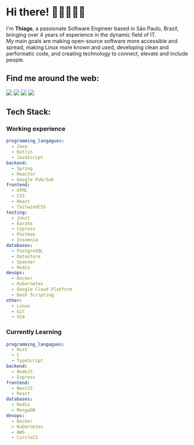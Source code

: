 # Hi there! 👋🏽👨🏾‍💻

I'm **Thiago**, a passionate Software Engineer based in São Paulo, Brazil, bringing over 4 years of experience in the dynamic field of IT.  
My main goals are making open-source software more accessible and spread, making Linux more known and used, developing clean and performatic code, and creating technology to connect, elevate and include people.  
  

## Find me around the web:

<div>
  <a href="https://www.linkedin.com/in/souzathg/" target="_blank"><img src="https://img.shields.io/badge/LinkedIn-0077B5?style=for-the-badge&logo=linkedin&logoColor=white" /></a>
  <a href="mailto:thgsouza@outlook.com"><img src="https://img.shields.io/badge/Microsoft_Outlook-0078D4?style=for-the-badge&logo=microsoft-outlook&logoColor=white" /></a>
  <a href="https://discord.gg/tJn9FUWySf" target="_blank"><img src="https://img.shields.io/badge/Discord-7289DA?style=for-the-badge&logo=discord&logoColor=white" /></a>
  <a href="https://steamcommunity.com/id/souzathg" target="_blank"><img src="https://img.shields.io/badge/Steam-000000?style=for-the-badge&logo=steam&logoColor=white"/></a>
</div>
  
## Tech Stack:

### Working experience
```yaml
programming_langagues:
  - Java
  - Kotlin
  - JavaScript
backend:
  - Spring
  - Reactor
  - Google Pub/Sub
frontend:
  - HTML
  - CSS
  - React
  - TailwindCSS
testing:
  - jUnit
  - Karate
  - Cypress
  - Postman
  - Insomnia
databases:
  - PostgreSQL
  - Datastore
  - Spanner
  - Redis
devops:
  - Docker
  - Kubernetes
  - Google Cloud Platform
  - Bash Scripting
other:
  - Linux
  - Git
  - Vim
```

### Currently Learning
```yaml
programming_langagues:
  - Rust
  - C
  - TypeScript
backend:
  - NodeJS
  - Express
frontend:
  - NextJS
  - React
databases:
  - Redis
  - MongoDB
devops:
  - Docker
  - Kubernetes
  - AWS
  - CircleCI
```
